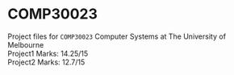 # COMP30023
Project files for `COMP30023` Computer Systems at The University of Melbourne  
Project1 Marks: 14.25/15  
Project2 Marks: 12.7/15  
